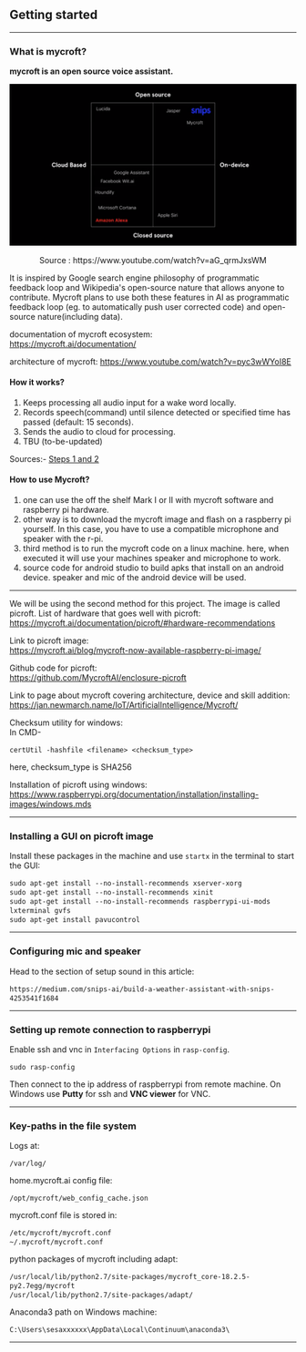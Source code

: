 ## Getting started
<!-- author: kirito_ys -->
<!-- 3:21 PM 09-May-18 -->
<!--  -->
***

### What is mycroft?

**mycroft is an open source voice assistant.**

![Grid of products](images/research1.PNG)
<center> Source : https://www.youtube.com/watch?v=aG_qrmJxsWM </center>

It is inspired by Google search engine philosophy of programmatic feedback loop and Wikipedia's open-source nature that allows anyone to contribute. Mycroft plans to use both these features in AI as programmatic feedback loop (eg. to automatically push user corrected code) and open-source nature(including data).

documentation of mycroft ecosystem:  
https://mycroft.ai/documentation/

architecture of mycroft:
https://www.youtube.com/watch?v=pyc3wWYoI8E

#### How it works?
1. Keeps processing all audio input for a wake word locally.
2. Records speech(command) until silence detected or specified time has passed (default: 15 seconds).
3. Sends the audio to cloud for processing.
4. TBU (to-be-updated)

Sources:-
[Steps 1 and 2](https://mycroft.ai/blog/what-is-artificial-intelligence-and-how-does-mycroft-fit/)

#### How to use Mycroft?
1. one can use the off the shelf Mark I or II with mycroft software and raspberry pi hardware.
2. other way is to download the mycroft image and flash on a raspberry pi yourself. In this case, you have to use a compatible microphone and speaker with the r-pi.
3. third method is to run the mycroft code on a linux machine. here, when executed it will use your machines speaker and microphone to work.
4. source code for android studio to build apks that install on an android device. speaker and mic of the android device will be used.
***
We will be using the second method for this project. The image is called picroft.
List of hardware that goes well with picroft:  
https://mycroft.ai/documentation/picroft/#hardware-recommendations

Link to picroft image:  
https://mycroft.ai/blog/mycroft-now-available-raspberry-pi-image/

Github code for picroft:  
https://github.com/MycroftAI/enclosure-picroft

Link to page about mycroft covering architecture, device and skill addition:
https://jan.newmarch.name/IoT/ArtificialIntelligence/Mycroft/

Checksum utility for windows:  
In CMD-
```
certUtil -hashfile <filename> <checksum_type>
```
here, checksum_type is SHA256

Installation of picroft using windows:  
https://www.raspberrypi.org/documentation/installation/installing-images/windows.mds

***
### Installing a GUI on picroft image

Install these packages in the machine and use `startx` in the terminal to start the GUI:
```
sudo apt-get install --no-install-recommends xserver-xorg
sudo apt-get install --no-install-recommends xinit
sudo apt-get install --no-install-recommends raspberrypi-ui-mods lxterminal gvfs
sudo apt-get install pavucontrol
```

***
### Configuring mic and speaker

Head to the section of setup sound in this article:
```
https://medium.com/snips-ai/build-a-weather-assistant-with-snips-4253541f1684
```
***
### Setting up remote connection to raspberrypi

Enable ssh and vnc in `Interfacing Options` in `rasp-config`.
```
sudo rasp-config
```

Then connect to the ip address of raspberrypi from remote machine.
On Windows use **Putty** for ssh and **VNC viewer** for VNC.

***
### Key-paths in the file system

Logs at:
```
/var/log/
```

home.mycroft.ai config file:
```
/opt/mycroft/web_config_cache.json
```

 mycroft.conf file is stored in:
```
/etc/mycroft/mycroft.conf
~/.mycroft/mycroft.conf
```

python packages of mycroft including adapt:
```
/usr/local/lib/python2.7/site-packages/mycroft_core-18.2.5-py2.7egg/mycroft
/usr/local/lib/python2.7/site-packages/adapt/
```


Anaconda3 path on Windows machine:
```
C:\Users\sesaxxxxxx\AppData\Local\Continuum\anaconda3\
```
***
